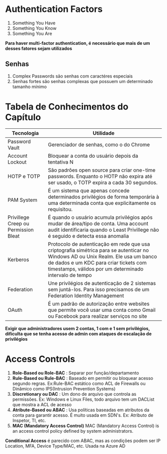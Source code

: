 # Authentication Factors
1. Something You Have
2. Something You Know
3. Something You Are

**Para haver multi-factor authentication, é necessário que mais de um desses fatores sejam utilizados**

## Senhas
1. Complex Passwords são senhas com caractéres especiais
2. Senhas fortes são senhas complexas que possuem um determinado tamanho mínimo

# Tabela de Conhecimentos do Capítulo
| Tecnologia | Utilidade |
| ---------- | --------- |
| Password Vault | Gerenciador de senhas, como o do Chrome |
| Account Lockout | Bloquear a conta do usuário depois da tentativa N |
| HOTP e TOTP | São padrões open source para criar one-time passwords. Enquanto o HOTP não expira até ser usado, o TOTP expira a cada 30 segundos.
| PAM System | É um sistema que apenas concede determinados privilégios de forma temporária à uma determinada conta que explicitamente os requisitou. |
| Privillege Creep ou Permission Bleat | É quando o usuário acumula privilégios após mudar de área/tipo de conta. Uma account audit identificaria quando o Least Privillege não é seguido e detecta essa anomalia |
| Kerberos | Protocolo de autenticação em rede que usa criptografia simétrica para se autenticar no Windows AD ou Unix Realm. Ele usa um banco de dados e um KDC para criar tickets com timestamps, válidos por um determinado intervalo de tempo |
| Federation | Une privilégios de autenticação de 2 sistemas sem juntá-los. Para isso precisamos de um Federation Identity Management |
| OAuth | É um padrão de autorização entre websites que permite você usar uma conta como Gmail ou Facebook para realizar serviços no site |

**Exigir que administradores usem 2 contas, 1 com e 1 sem privilégios, dificulta que se tenha acesso de admin com ataques de escalação de privilégios**

# Access Controls
1. **Role-Based ou Role-BAC** : Separar por função/departamento
2. **Rule-Based ou Rule-BAC** : Baseado em permitir ou bloquear acesso segundo regras. Ex:Rule-BAC estático como ACL de Firewalls ou Dinâmico como IPS(Intrusion Prevention Systems)
3. **Discretionary ou DAC** : Um dono de arquivo que controla as permissões. Ex: Windows e Linux Files, todo arquivo tem um DACList que mostra a ACL de acesso
4. **Atribute-Based ou ABAC** : Usa políticas baseadas em atributos da conta para garantir acesso. É muito usada em SDN's. Ex: Atributo de Inspetor, TI, etc.
5. **MAC (Mandatory Access Control)** MAC (Mandatory Access Control) is an access control policy defined by system administrators.


**Conditional Access** é parecido com ABAC, mas as condições podem ser IP Location, MFA, Device Type/MAC, etc. Usada na Azure AD

